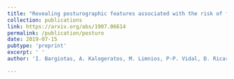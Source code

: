 ```yaml
---
title: "Revealing posturographic features associated with the risk of falling in patients with Parkinsonian syndromes via machine learning"
collection: publications
link: https://arxiv.org/abs/1907.06614
permalink: /publication/posturo
date: 2019-07-15
pubtype: 'preprint'
excerpt: ' '
author: 'I. Bargiotas, A. Kalogeratos, M. Limnios, P-P. Vidal, D. Ricard, N. Vayatis'

---
```



